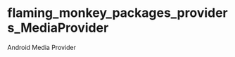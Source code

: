 flaming_monkey_packages_providers_MediaProvider
===============================================

Android Media Provider

